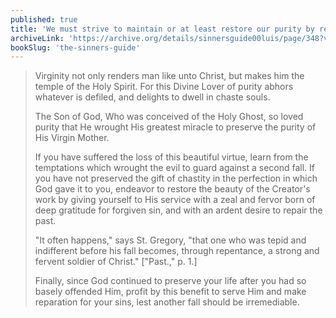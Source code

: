 ```yaml
---
published: true
title: 'We must strive to maintain or at least restore our purity by resisting Lust'
archiveLink: 'https://archive.org/details/sinnersguide00luis/page/348?view=theater'
bookSlug: 'the-sinners-guide'
---
```


> Virginity not only renders man like unto Christ, but makes him the temple of the Holy Spirit. For this Divine Lover of purity abhors whatever is defiled, and delights to dwell in chaste souls.
>
> The Son of God, Who was conceived of the Holy Ghost, so loved purity that He wrought His greatest miracle to preserve the purity of His Virgin Mother.
>
> If you have suffered the loss of this beautiful virtue, learn from the temptations which wrought the evil to guard against a second fall. If you have not preserved the gift of chastity in the perfection in which God gave it to you, endeavor to restore the beauty of the Creator's work by giving yourself to His service with a zeal and fervor born of deep gratitude for forgiven sin, and with an ardent desire to repair the past.
>
> "It often happens," says St. Gregory, "that one who was tepid and indifferent before his fall becomes, through repentance, a strong and fervent soldier of Christ." ["Past.," p. 1.]
>
> Finally, since God continued to preserve your life after you had so basely offended Him, profit by this benefit to serve Him and make reparation for your sins, lest another fall should be irremediable.
